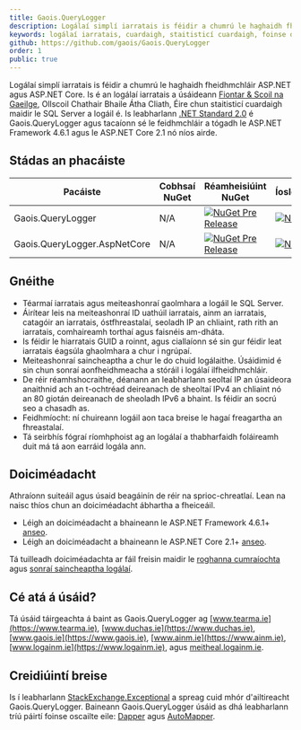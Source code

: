 ```yaml
---
title: Gaois.QueryLogger
description: Logálaí simplí iarratais is féidir a chumrú le haghaidh fheidhmchláir ASP.NET agus ASP.NET Core
keywords: logálaí iarratais, cuardaigh, staitisticí cuardaigh, foinse oscailte, C#, .NET Core, dotnet, SQL Server, Fiontar & Scoil na Gaeilge, DCU
github: https://github.com/gaois/Gaois.QueryLogger
order: 1
public: true
---
```


Logálaí simplí iarratais is féidir a chumrú le haghaidh fheidhmchláir ASP.NET agus ASP.NET Core. Is é an logálaí iarratais a úsáideann [Fiontar & Scoil na Gaeilge](https://www.gaois.ie), Ollscoil Chathair Bhaile Átha Cliath, Éire chun staitisticí cuardaigh maidir le SQL Server a logáil é. Is leabharlann [.NET Standard 2.0](https://docs.microsoft.com/en-us/dotnet/standard/net-standard) é Gaois.QueryLogger agus tacaíonn sé le feidhmchláir a tógadh le ASP.NET Framework 4.6.1 agus le ASP.NET Core 2.1 nó níos airde.

## Stádas an phacáiste

| Pacáiste | Cobhsaí NuGet | Réamheisiúint NuGet | Íoslódálacha |
| -------- | ------------- | ------------------- | --------- |
| Gaois.QueryLogger | N/A | [![NuGet Pre Release](https://img.shields.io/nuget/vpre/Gaois.QueryLogger.svg)](https://www.nuget.org/packages/Gaois.QueryLogger/) | [![NuGet](https://img.shields.io/nuget/dt/Gaois.QueryLogger.svg)](https://www.nuget.org/packages/Gaois.QueryLogger/) |
| Gaois.QueryLogger.AspNetCore | N/A | [![NuGet Pre Release](https://img.shields.io/nuget/vpre/Gaois.QueryLogger.AspNetCore.svg)](https://www.nuget.org/packages/Gaois.QueryLogger.AspNetCore/) | [![NuGet](https://img.shields.io/nuget/dt/Gaois.QueryLogger.AspNetCore.svg)](https://www.nuget.org/packages/Gaois.QueryLogger.AspNetCore/) |

## Gnéithe

- Téarmaí iarratais agus meiteashonraí gaolmhara a logáil le SQL Server.
- Áirítear leis na meiteashonraí ID uathúil iarratais, ainm an iarratais, catagóir an iarratais, óstfhreastalaí, seoladh IP an chliaint, rath rith an iarratais, comhaireamh torthaí agus faisnéis am-dháta.  
- Is féidir le hiarratais GUID a roinnt, agus ciallaíonn sé sin gur féidir leat iarratais éagsúla ghaolmhara a chur i ngrúpaí.
- Meiteashonraí saincheaptha a chur le do chuid logálaithe. Úsáidimid é sin chun sonraí aonfheidhmeacha a stóráil i logálaí ilfheidhmchláir.
- De réir réamhshocraithe, déanann an leabharlann seoltaí IP an úsaideora anaithnid ach an t-ochtréad deireanach de sheoltaí IPv4 an chliaint nó an 80 giotán deireanach de sheoladh IPv6 a bhaint. Is féidir an socrú seo a chasadh as.  
- Feidhmíocht: ní chuireann logáil aon taca breise le hagaí freagartha an fhreastalaí.
- Tá seirbhís fógraí ríomhphoist ag an logálaí a thabharfaidh foláireamh duit má tá aon earráid logála ann.

## Doiciméadacht

Athraíonn suiteáil agus úsaid beagáinín de réir na sprioc-chreatlaí. Lean na naisc thíos chun an doiciméadacht ábhartha a fheiceáil. 

- Léigh an doiciméadacht a bhaineann le ASP.NET Framework 4.6.1+ [anseo](../net461).
- Léigh an doiciméadacht a bhaineann le ASP.NET Core 2.1+ [anseo](../netcore).

Tá tuilleadh doiciméadachta ar fáil freisin maidir le [roghanna cumraíochta](../configuration) agus [sonraí saincheaptha logálaí](../data).  

## Cé atá á úsáid?

Tá úsáid táirgeachta á baint as Gaois.QueryLogger ag [www.tearma.ie](https://www.tearma.ie), [www.duchas.ie](https://www.duchas.ie), [www.gaois.ie](https://www.gaois.ie), [www.ainm.ie](https://www.ainm.ie), [www.logainm.ie](https://www.logainm.ie), agus [meitheal.logainm.ie](https://meitheal.logainm.ie).

## Creidiúintí breise

Is í leabharlann [StackExchange.Exceptional](https://github.com/NickCraver/StackExchange.Exceptional) a spreag cuid mhór d'ailtireacht Gaois.QueryLogger. Baineann Gaois.QueryLogger úsáid as dhá leabharlann tríú páirtí foinse oscailte eile: [Dapper](https://github.com/StackExchange/Dapper/) agus [AutoMapper](https://automapper.org/). 
